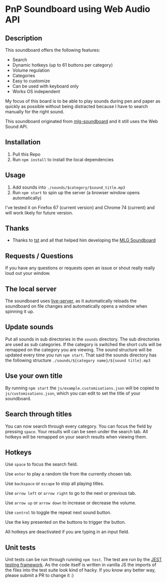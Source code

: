 # PnP Soundboard using Web Audio API

## Description
This soundboard offers the following features:

* Search
* Dynamic hotkeys (up to 61 buttons per category)
* Volume regulation
* Categories
* Easy to customize
* Can be used with keyboard only
* Works OS independent

My focus of this board is to be able to play sounds during pen and paper as quickly as possible
without being distracted because I have to search manually for the right sound.

This soundboard originated from [mlg-soundboard](https://github.com/tst/mlg-soundboard) and it
still uses the Web Sound API. 


## Installation

1. Pull this Repo
2. Run `npm install` to install the local dependencies

## Usage

1. Add sounds into `./sounds/$category/$sound_title.mp3`
2. Run `npm start` to spin up the server (a browser window opens automatically)

I've tested it on Firefox 67 (current version) and Chrome 74 (current) and will work likely for
future version.

## Thanks

* Thanks to [tst](https://github.com/tst) and all that helped him developing the [MLG Soundboard](https://github.com/tst/mlg-soundboard)

## Requests / Questions

If you have any questions or requests open an issue or shout really really loud out your window.

## The local server

The soundboard uses [live-server](https://www.npmjs.com/package/live-server), as it automatically
reloads the soundboard on file changes and automatically opens a window when spinning it up.

## Update sounds

Put all sounds in sub directories in the `sounds` directory. The sub directories are used as sub
categories. If the category is switched the short cuts will be remapped on the category you are
viewing. The sound structure will be updated every time you run `npm start`. That said the sounds
directory has the following structure `./sounds/${category name}/${sound title}.mp3`

## Use your own title

By running `npm start` the `js/example.customisations.json` will be copied to `js/customisations.json`,
which you can edit to set the title of your soundboard.

## Search through titles

You can now search through every category. You can focus the field by pressing `space`. Your
results will can be seen under the search tab. All hotkeys will be remapped on your search
results when viewing them.

## Hotkeys

Use `space` to focus the search field.

Use `enter` to play a random tile from the currently chosen tab.

Use `backspace` or `escape` to stop all playing titles.

Use `arrow left` or `arrow right` to go to the next or previous tab.

Use `arrow up` or `arrow down` to increase or decrease the volume.

Use `control` to toggle the repeat next sound button.

Use the key presented on the buttons to trigger the button.

All hotkeys are deactivated if you are typing in an input field.

## Unit tests

Unit tests can be run through running `npm test`. The test are run by the
[JEST testing framework](https://jestjs.io/). As the code itself is written in vanilla JS the
imports of the files into the test suite look kind of hacky. If you know any better way,
please submit a PR to change it :)
